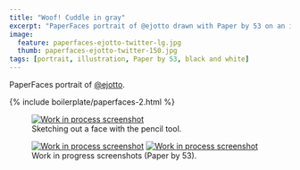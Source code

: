 ```yaml
---
title: "Woof! Cuddle in gray"
excerpt: "PaperFaces portrait of @ejotto drawn with Paper by 53 on an iPad."
image: 
  feature: paperfaces-ejotto-twitter-lg.jpg
  thumb: paperfaces-ejotto-twitter-150.jpg
tags: [portrait, illustration, Paper by 53, black and white]
---
```


PaperFaces portrait of [@ejotto](http://twitter.com/ejotto).

{% include boilerplate/paperfaces-2.html %}

<figure>
	<a href="{{ site.url }}/images/paperfaces-ejotto-process-1-lg.jpg"><img src="{{ site.url }}/images/paperfaces-ejotto-process-1-750.jpg" alt="Work in process screenshot"></a>
	<figcaption>Sketching out a face with the pencil tool.</figcaption>
</figure>

<figure class="half">
	<a href="{{ site.url }}/images/paperfaces-ejotto-process-2-lg.jpg"><img src="{{ site.url }}/images/paperfaces-ejotto-process-2-600.jpg" alt="Work in process screenshot"></a>
	<a href="{{ site.url }}/images/paperfaces-ejotto-process-3-lg.jpg"><img src="{{ site.url }}/images/paperfaces-ejotto-process-3-600.jpg" alt="Work in process screenshot"></a>
	<figcaption>Work in progress screenshots (Paper by 53).</figcaption>
</figure>